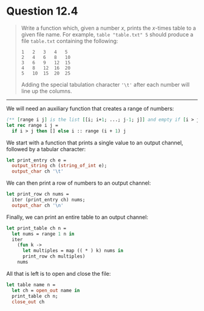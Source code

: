 # Question 12.4

> Write a function which, given a number $x$, prints the $x$-times table to a given file name.
> For example, `table "table.txt" 5` should produce a file `table.txt` containing the following:
> ```text
> 1   2   3   4   5
> 2   4   6   8   10
> 3   6   9   12  15
> 4   8   12  16  20
> 5   10  15  20  25
> ```
> Adding the special tabulation character `'\t'` after each number will line up the columns.

---

We will need an auxiliary function that creates a range of numbers:
```ocaml
(** [range i j] is the list [[i; i+1; ...; j-1; j]] and empty if [i > j]. *)
let rec range i j =
  if i > j then [] else i :: range (i + 1) j
```

We start with a function that prints a single value to an output channel, followed by a tabular character:
```ocaml
let print_entry ch e =
  output_string ch (string_of_int e);
  output_char ch '\t'
```
We can then print a row of numbers to an output channel:
```ocaml
let print_row ch nums =
  iter (print_entry ch) nums;
  output_char ch '\n'
```
Finally, we can print an entire table to an output channel:
```ocaml
let print_table ch n =
  let nums = range 1 n in
  iter
    (fun k ->
      let multiples = map (( * ) k) nums in
      print_row ch multiples)
    nums
```
All that is left is to open and close the file:
```ocaml
let table name n =
  let ch = open_out name in
  print_table ch n;
  close_out ch
```
